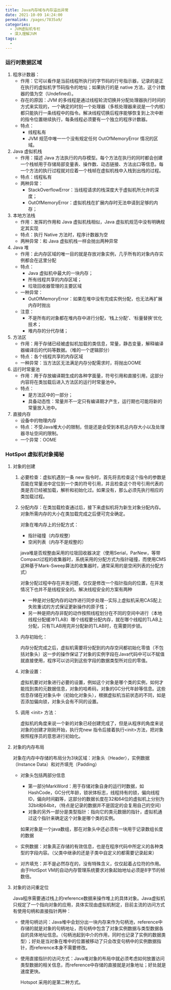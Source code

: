 ```yaml
---
title: Java内存域与内存溢出异常
date: 2021-10-09 14:24:00
permalink: /pages/7835a9/
categories:
  - JVM虚拟机专栏
  - 深入理解JVM
tags:
  - 
---
```

### 运行时数据区域

1. 程序计数器：
   - 作用：它可以看作是当前线程所执行的字节码的行号指示器，记录的是正在执行的虚拟机字节码指令的地址；如果执行的是 native 方法，这个计数器的值为空（Undefined）。
   - 存在的原因：JVM 的多线程是通过线程轮流切换并分配处理器执行时间的方式来实现的，一个确定的时刻一个处理器（多核处理器来说是一个内核）都只能执行一条线程中的指令。解决线程切换后程序能够恢复到上次中断的指令位置继续执行，每条线程必须要有一个独立的程序计数器。
   - 特点：
     - 线程私有
     - JVM 规范中唯一一个没有规定任何 OutOfMemoryError 情况的区域。
2. Java 虚拟机栈
   - 作用：描述 Java 方法执行的内存模型。每个方法在执行的同时都会创建一个栈帧用于存储局部变量表、操作数、动态链接、方法出口等信息。每一个方法的执行过程就对应着一个栈帧在虚拟机栈中入栈到出栈的过程。
   - 特点：线程私有
   - 两种异常：
     - StackOverflowError：当线程请求的栈深度大于虚拟机所允许的深度；
     - OutOfMemoryError：虚拟机栈在扩展内存时无法申请到足够的内存；
3. 本地方法栈
   - 作用：发挥的作用和 Java 虚拟机栈相似，Java 虚拟机规范中没有明确规定其实现
   - 特点：执行 Native 方法时，程序计数器为空
   - 两种异常：和 Java 虚拟机栈一样会抛出两种异常
4. Java 堆
   - 作用：此内存区域的唯一目的就是存放对象实例，几乎所有的对象内存实例都会在这里分配
   - 特点：
     - Java 虚拟机中最大的一块内存；
     - 所有线程共享的内存区域；
     - 垃圾回收器管理的主要区域
   - 一种异常：
     - OutOfMemoryError：如果在堆中没有完成实例分配，也无法再扩展内存时抛出
   - 注意：
     - 不是所有的对象都在堆内存中进行分配，‘栈上分配’、‘标量替换’优化技术；
     - 堆内存的分代存储；
5. 方法区
   - 作用：用于存储已经被虚拟机加载的类信息，常量，静态变量，解释编译器编译后的代码等数据。（堆的一个逻辑部分）
   - 特点：各个线程共享的内存区域
   - 一种异常：当方法区无法满足内存分配需求时，将抛出OOME
6. 运行时常量池
   - 作用：用于存放编译期生成的各种字面量，符号引用和直接引用，这部分内容将在类加载后进入方法区的运行时常量池中。
   - 特点：
     - 是方法区中的一部分；
     - 具备动态性：常量并不一定只有编译期才产生，运行期也可能将新的常量放入池中。
7. 直接内存
   - 设备中的物理内存
   - 特点：不受Java堆大小的限制，但是还是会受到本机总内存大小以及处理器寻址空间的限制。
   - 一个异常：OOME

### HotSpot 虚拟机对象揭秘

1. 对象的创建

   1. 必要检查：虚拟机遇到一条 new 指令时，首先将去检查这个指令的参数是否能在常量池中定位到一个类的符号引用，并且检查这个符号引用代表的类是否已经被加载，解析和初始化过。如果没有，那么必须先执行相应的类加载过程。

   2. 分配内存：在类加载检查通过后，接下来虚拟机将为新生对象分配内存。对象所需内存的大小在类加载完成之后便可完全确定。

      对象在堆内存上的分配方式：

      - 指针碰撞（内存规整）
      - 空闲列表（内存不是规整的）

      java堆是否规整由采用的垃圾回收器决定（使用Serial，ParNew，等带Compact过程的收集器时，系统采用的分配方式为指针碰撞，而使用CMS这种基于Mark-Sweep算法的收集器时，通常采用的是空闲列表的分配方式）

      对象分配过程中存在并发问题，仅仅是修改一个指针指向的位置，在并发情况下也并不是线程安全的。解决线程安全的方案有两种

      - 一种是对分配内存的动作进行同步处理--实际上虚拟机采用CAS配上失败重试的方式保证更新操作的原子性；
      - 另一种是把内存非配的动作按照线程划分在不同的空间中进行（本地线程分配缓冲TLAB）哪个线程要分配内存，就在哪个线程的TLAB上分配，只有TLAB用完并分配新的TLAB时，在需要同步锁。

   3. 内存初始化：

      内存分配完成之后，虚拟机需要将分配到的内存空间都初始化零值（不包括对象头）这一步的操作保证了对象的实例字段在Java代码中可以不赋值就直接使用，程序可以访问到这些字段的数据类型所对应的零值。

   4. 对象设置：

      虚拟机要对对象进行必要的设置，例如这个对象是哪个类的实例，如何才能找到类的元数据信息，对象的哈希码，对象的GC分代年龄等信息。这些信息存储在对象头中（初始化对象头），根据虚拟机当前状态的不同，如是否添加偏向锁，对象头会有不同的设置。

   5. 调用 \<init> 方法：

      虚拟机的角度来说一个新的对象已经创建完成了，但是从程序的角度来说对象的创建才刚刚开始，执行完new 指令后接着执行\<init>方法，把对象按照程序员的意思进行初始化。

2. 对象的内存布局

   对象在内存中存储的布局分为3块区域：对象头（Header），实例数据（Instance Data）和对齐填充（Padding）

   - 对象头包括两部分信息

     - 第一部分MarkWord：用于存储对象自身的运行时数据，如HashCode，GC分代年龄，锁状体标志，线程持有的锁，偏向线程ID，偏向时间戳等，这部分的数据长度在32和64位的虚拟机上分别为32bit和64bit，（特点是记录的数据并不是固定的会复用自己的空间）
     - 对象的另外一部分是类型指针：指向它的类元数据的指针，虚拟机通过这个指针来确定这个对象是哪个类的实例。

     如果对象是一个java数组，那在对象头中还必须有一块用于记录数组长度的数据

   - 实例数据：对象真正存储的有效信息，也是在程序代码中所定义的各种类型的字段内容。（父类中继承的还是子类中自定义的都需要记录起来）

   - 对齐填充：并不是必然存在的，没有特殊含义，仅仅起着占位符的作用。由于HotSpot VM的自动内存管理系统要求对象起始地址必须是8字节的帧数倍。

3. 对象的访问重定位

   Java程序需要通过栈上的reference数据来操作堆上的具体对象。Java虚拟机只规定了一个指向对象的应用，具体实现由虚拟机制定，目前主流的访问方式有使用句柄和直接指针两种：

   - 使用句柄访问：Java堆中会划分出一块内存来作为句柄池，reference中存储的就是对象的句柄地址，而句柄中包含了对象实例数据与类型数据各自的具体地址信息。（句柄池起到中介的作用，同时也记录了实例的数据类型）；好处是当对象在堆中的位置被移动了只会改变句柄中的实例数据指针，而reference本身不需要修改。

   - 使用直接指针的访问方式：Java堆对象的布局中就必须考虑如何放置访问类型数据的相关信息，而reference中存储的直接就是对象地址；好处就是速度更快。

     Hotspot 采用的是第二种方式。

